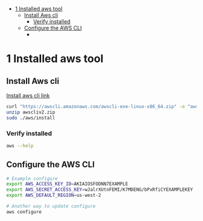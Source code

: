 

- [1 Installed aws tool](#1-installed-aws-tool)
  - [Install Aws cli](#install-aws-cli)
    - [Verify installed](#verify-installed)
  - [Configure the AWS CLI](#configure-the-aws-cli)
    - [](#)

# 1 Installed aws tool

## Install Aws cli

[Install aws cli link]([installed-tool-aws.md](https://docs.aws.amazon.com/cli/latest/userguide/getting-started-install.html))

```bash
curl "https://awscli.amazonaws.com/awscli-exe-linux-x86_64.zip" -o "awscliv2.zip"
unzip awscliv2.zip
sudo ./aws/install
```

### Verify installed
```bash
aws --help
```

## Configure the AWS CLI

```bash
# Example configure
export AWS_ACCESS_KEY_ID=AKIAIOSFODNN7EXAMPLE
export AWS_SECRET_ACCESS_KEY=wJalrXUtnFEMI/K7MDENG/bPxRfiCYEXAMPLEKEY
export AWS_DEFAULT_REGION=us-west-2

# Another way to update configure
aws configure
```
### 



